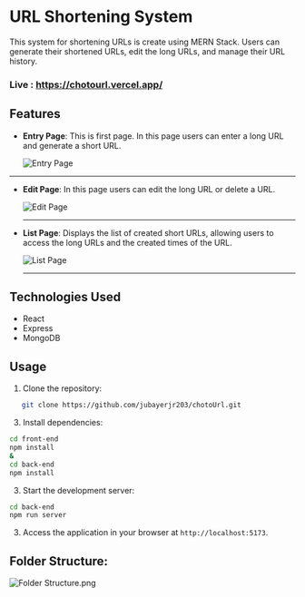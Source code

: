 # URL Shortening System

This system for shortening URLs is create using MERN Stack. Users can generate their shortened URLs, edit the long URLs, and manage their URL history.

### Live : https://chotourl.vercel.app/

## Features

- **Entry Page**: This is first page. In this page users can enter a long URL and generate a short URL.

  ![Entry Page](https://github.com/jubayerjr203/chotoUrl/blob/main/Page%20Photos/entryPage.png)

---

- **Edit Page**: In this page users can edit the long URL or delete a URL.

  ![Edit Page](https://github.com/jubayerjr203/chotoUrl/blob/main/Page%20Photos/editPage.png)

  ---

- **List Page**: Displays the list of created short URLs, allowing users to access the long URLs and the created times of the URL.

  ![List Page](https://github.com/jubayerjr203/chotoUrl/blob/main/Page%20Photos/historyPage.png)

  ---

## Technologies Used

- React
- Express
- MongoDB

## Usage

1. Clone the repository:

```bash
   git clone https://github.com/jubayerjr203/chotoUrl.git
```

3. Install dependencies:

```bash
cd front-end
npm install
&
cd back-end
npm install
```

3. Start the development server:

```bash
cd back-end
npm run server
```

3. Access the application in your browser at `http://localhost:5173`.

## Folder Structure:

![Folder Structure.png](https://github.com/jubayerjr203/chotoUrl/blob/main/Page%20Photos/Folder%20Structure.png)
